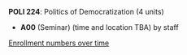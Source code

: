 **POLI 224**: Politics of Democratization (4 units)

- **A00** (Seminar) (time and location TBA) by staff

[Enrollment numbers over time](./POLI224.tsv)
